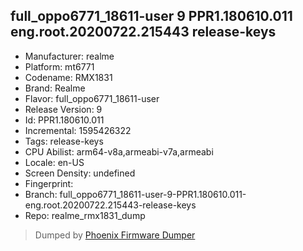 ## full_oppo6771_18611-user 9 PPR1.180610.011 eng.root.20200722.215443 release-keys
- Manufacturer: realme
- Platform: mt6771
- Codename: RMX1831
- Brand: Realme
- Flavor: full_oppo6771_18611-user
- Release Version: 9
- Id: PPR1.180610.011
- Incremental: 1595426322
- Tags: release-keys
- CPU Abilist: arm64-v8a,armeabi-v7a,armeabi
- Locale: en-US
- Screen Density: undefined
- Fingerprint: 
- Branch: full_oppo6771_18611-user-9-PPR1.180610.011-eng.root.20200722.215443-release-keys
- Repo: realme_rmx1831_dump


>Dumped by [Phoenix Firmware Dumper](https://github.com/DroidDumps/phoenix_firmware_dumper)
